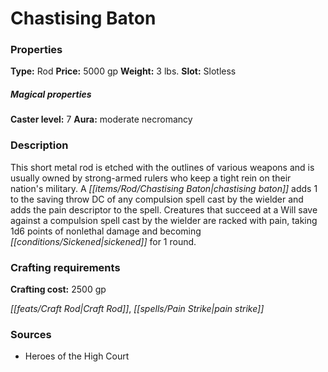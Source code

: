 ﻿---
Title: "Chastising Baton"
Type: "Rod"
Price: "5000 gp"
Weight: "3 lbs."
Slot: "Slotless"
Caster level: "7"
Aura: "moderate necromancy"
Description: |
  "This short metal rod is etched with the outlines of various weapons and is usually owned by strong-armed rulers who keep a tight rein on their nation's military. A _chastising baton_ adds 1 to the saving throw DC of any compulsion spell cast by the wielder and adds the pain descriptor to the spell. Creatures that succeed at a Will save against a compulsion spell cast by the wielder are racked with pain, taking 1d6 points of nonlethal damage and becoming sickened for 1 round."
Crafting cost: "2500 gp"
Sources: "['Heroes of the High Court']"
---

# Chastising Baton

### Properties

**Type:** Rod **Price:** 5000 gp **Weight:** 3 lbs. **Slot:** Slotless

##### Magical properties

**Caster level:** 7 **Aura:** moderate necromancy

### Description

This short metal rod is etched with the outlines of various weapons and is usually owned by strong-armed rulers who keep a tight rein on their nation's military. A _[[items/Rod/Chastising Baton|chastising baton]]_ adds 1 to the saving throw DC of any compulsion spell cast by the wielder and adds the pain descriptor to the spell. Creatures that succeed at a Will save against a compulsion spell cast by the wielder are racked with pain, taking 1d6 points of nonlethal damage and becoming _[[conditions/Sickened|sickened]]_ for 1 round.

### Crafting requirements

**Crafting cost:** 2500 gp

_[[feats/Craft Rod|Craft Rod]]_, _[[spells/Pain Strike|pain strike]]_

### Sources

* Heroes of the High Court